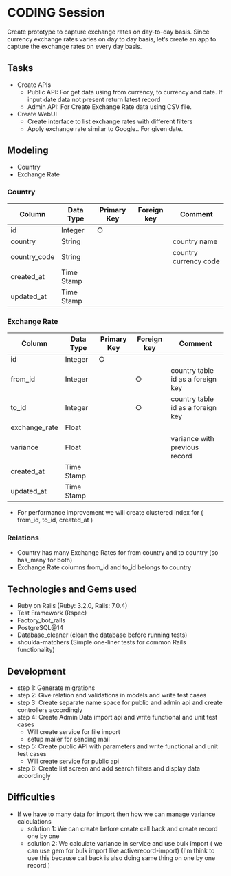 # CODING Session

Create prototype to capture exchange rates on day-to-day basis. Since currency exchange rates varies on day to day basis, let’s create an app to capture the exchange rates on every day basis.

## Tasks

- Create APIs
  - Public API: For get data using from currency, to currency and date. If input date data not present return latest record
  - Admin API: For Create Exchange Rate data using CSV file.
- Create WebUI
  - Create interface to list exchange rates with different filters
  - Apply exchange rate similar to Google.. For given date.

## Modeling

- Country
- Exchange Rate

### Country

| Column       | Data Type  | Primary Key | Foreign key | Comment               |
| ------------ | ---------- | ----------- | ----------- | --------------------- |
| id           | Integer    | ○           |             |                       |
| country      | String     |             |             | country name          |
| country_code | String     |             |             | country currency code |
| created_at   | Time Stamp |             |             |                       |
| updated_at   | Time Stamp |             |             |                       |

### Exchange Rate

| Column        | Data Type  | Primary Key | Foreign key | Comment                           |
| ------------- | ---------- | ----------- | ----------- | --------------------------------- |
| id            | Integer    | ○           |             |                                   |
| from_id       | Integer    |             | ○           | country table id as a foreign key |
| to_id         | Integer    |             | ○           | country table id as a foreign key |
| exchange_rate | Float      |             |             |                                   |
| variance      | Float      |             |             | variance with previous record     |
| created_at    | Time Stamp |             |             |                                   |
| updated_at    | Time Stamp |             |             |                                   |

- For performance improvement we will create clustered index for ( from_id, to_id, created_at )

### Relations

- Country has many Exchange Rates for from country and to country (so has_many for both)
- Exchange Rate columns from_id and to_id belongs to country

## Technologies and Gems used

- Ruby on Rails (Ruby: 3.2.0, Rails: 7.0.4)
- Test Framework (Rspec)
- Factory_bot_rails
- PostgreSQL@14
- Database_cleaner (clean the database before running tests)
- shoulda-matchers (Simple one-liner tests for common Rails functionality)

## Development

- step 1: Generate migrations
- step 2: Give relation and validations in models and write test cases
- step 3: Create separate name space for public and admin api and create controllers accordingly
- step 4: Create Admin Data import api and write functional and unit test cases
  - Will create service for file import
  - setup mailer for sending mail
- step 5: Create public API with parameters and write functional and unit test cases
  - Will create service for public api
- step 6: Create list screen and add search filters and display data accordingly

## Difficulties

- If we have to many data for import then how we can manage variance calculations
  - solution 1: We can create before create call back and create record one by one
  - solution 2: We calculate variance in service and use bulk import ( we can use gem for bulk import like activerecord-import) (I'm think to use this because call back is also doing same thing on one by one record.)
